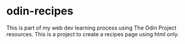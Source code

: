 # odin-recipes
This is part of my web dev learning process using The Odin Project resources.
This is a project to create a recipes page using html only.